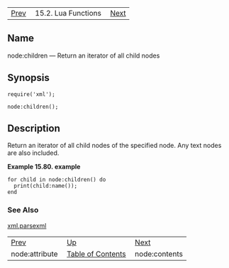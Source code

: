 |     |     |     |
| --- | --- | --- |
| [Prev](lua.ref.xml.node_attribute)  | 15.2. Lua Functions |  [Next](lua.ref.xml.node_contents.php) |

<a name="lua.ref.xml.node_children"></a>
## Name

node:children — Return an iterator of all child nodes

<a name="idp28035648"></a>
## Synopsis

`require('xml');`

`node:children();`

<a name="idp28038320"></a>
## Description

Return an iterator of all child nodes of the specified node. Any text nodes are also included.

<a name="lua.ref.xml.node_children.example"></a>

**Example 15.80. example**

```
for child in node:children() do
  print(child:name());
end
```

<a name="idp28041904"></a>
### See Also

[xml.parsexml](lua.ref.xml.parsexml "xml.parsexml")

|     |     |     |
| --- | --- | --- |
| [Prev](lua.ref.xml.node_attribute)  | [Up](lua.function.details.php) |  [Next](lua.ref.xml.node_contents.php) |
| node:attribute  | [Table of Contents](index) |  node:contents |
